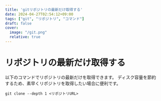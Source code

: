 ```yaml
---
title: 'gitリポジトリの最新だけ取得する'
date: 2024-04-27T02:54:12+09:00
tags: ["git", "リポジトリ", "コマンド"]
draft: false
cover:
  image: "/git.png"
  relative: true
---
```


# リポジトリの最新だけ取得する

以下のコマンドでリポジトリの最新だけを取得できます。
ディスク容量を節約するため、素早くリポジトリを取得したい場合に便利です。

```
git clone --depth 1 <リポジトリURL>
```